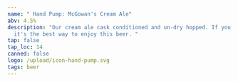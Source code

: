 ```yaml
---
name: " Hand Pump: McGowan's Cream Ale"
abv: 4.5%
description: "Our cream ale cask conditioned and un-dry hopped. If you ask us
  it's the best way to enjoy this beer. "
tap: false
tap_loc: 14
canned: false
logo: /upload/icon-hand-pump.svg
tags: beer
---
```

